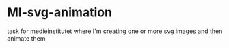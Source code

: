 # MI-svg-animation
task for medieinstitutet where I'm creating one or more svg images and then animate them
